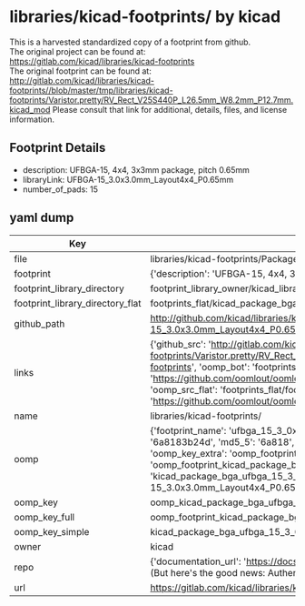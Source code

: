 # libraries/kicad-footprints/ by kicad  
This is a harvested standardized copy of a footprint from github.  
The original project can be found at:  
https://gitlab.com/kicad/libraries/kicad-footprints  
The original footprint can be found at:
http://gitlab.com/kicad/libraries/kicad-footprints//blob/master/tmp/libraries/kicad-footprints/Varistor.pretty/RV_Rect_V25S440P_L26.5mm_W8.2mm_P12.7mm.kicad_mod
Please consult that link for additional, details, files, and license information.  
## Footprint Details
* description: UFBGA-15, 4x4, 3x3mm package, pitch 0.65mm  
* libraryLink: UFBGA-15_3.0x3.0mm_Layout4x4_P0.65mm  
* number_of_pads: 15  
## yaml dump  
| Key | Value |  
| --- | --- |  
| file | libraries/kicad-footprints/Package_BGA.pretty/UFBGA-15_3.0x3.0mm_Layout4x4_P0.65mm.kicad_mod |  
| footprint | {'description': 'UFBGA-15, 4x4, 3x3mm package, pitch 0.65mm', 'libraryLink': 'UFBGA-15_3.0x3.0mm_Layout4x4_P0.65mm', 'number_of_pads': 15} |  
| footprint_library_directory | footprint_library_owner/kicad_libraries/kicad-footprints/ |  
| footprint_library_directory_flat | footprints_flat/kicad_package_bga_ufbga_15_3_0x3_0mm_layout4x4_p0_65mm/working |  
| github_path | http://github.com/kicad/libraries/kicad-footprints//blob/master/tmp/libraries/kicad-footprints/Package_BGA.pretty/UFBGA-15_3.0x3.0mm_Layout4x4_P0.65mm.kicad_mod |  
| links | {'github_src': 'http://gitlab.com/kicad/libraries/kicad-footprints//blob/master/tmp/libraries/kicad-footprints/Varistor.pretty/RV_Rect_V25S440P_L26.5mm_W8.2mm_P12.7mm.kicad_mod', 'github_src_repo': 'https://gitlab.com/kicad/libraries/kicad-footprints', 'oomp_bot': 'footprints/kicad_package_bga_ufbga_15_3_0x3_0mm_layout4x4_p0_65mm/working', 'oomp_bot_github': 'https://github.com/oomlout/oomlout_oomp_footprint_bot/tree/main/footprints/kicad_package_bga_ufbga_15_3_0x3_0mm_layout4x4_p0_65mm/working', 'oomp_src_flat': 'footprints_flat/footprints_flat/kicad_package_bga_ufbga_15_3_0x3_0mm_layout4x4_p0_65mm/working', 'oomp_src_flat_github': 'https://github.com/oomlout/oomlout_oomp_footprint_src/tree/main/footprints_flat/kicad_package_bga_ufbga_15_3_0x3_0mm_layout4x4_p0_65mm/working'} |  
| name | libraries/kicad-footprints/ |  
| oomp | {'footprint_name': 'ufbga_15_3_0x3_0mm_layout4x4_p0_65mm', 'library_name': 'package_bga', 'md5': '6a8183b24d0282440fbfef11d239d71a', 'md5_10': '6a8183b24d', 'md5_5': '6a818', 'md5_6': '6a8183', 'oomp_key': 'oomp_kicad_package_bga_ufbga_15_3_0x3_0mm_layout4x4_p0_65mm', 'oomp_key_extra': 'oomp_footprint_kicad_package_bga_ufbga_15_3_0x3_0mm_layout4x4_p0_65mm', 'oomp_key_full': 'oomp_footprint_kicad_package_bga_ufbga_15_3_0x3_0mm_layout4x4_p0_65mm_6a8183', 'oomp_key_simple': 'kicad_package_bga_ufbga_15_3_0x3_0mm_layout4x4_p0_65mm', 'original_filename': 'libraries/kicad-footprints/Package_BGA.pretty/UFBGA-15_3.0x3.0mm_Layout4x4_P0.65mm.kicad_mod', 'owner_name': 'kicad'} |  
| oomp_key | oomp_kicad_package_bga_ufbga_15_3_0x3_0mm_layout4x4_p0_65mm |  
| oomp_key_full | oomp_footprint_kicad_package_bga_ufbga_15_3_0x3_0mm_layout4x4_p0_65mm |  
| oomp_key_simple | kicad_package_bga_ufbga_15_3_0x3_0mm_layout4x4_p0_65mm |  
| owner | kicad |  
| repo | {'documentation_url': 'https://docs.github.com/rest/overview/resources-in-the-rest-api#rate-limiting', 'message': "API rate limit exceeded for 84.66.173.59. (But here's the good news: Authenticated requests get a higher rate limit. Check out the documentation for more details.)"} |  
| url | https://gitlab.com/kicad/libraries/kicad-footprints |  

